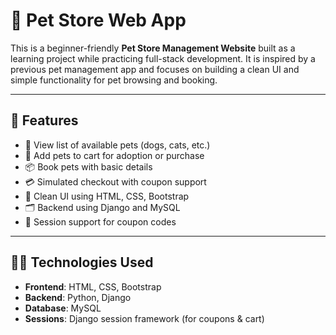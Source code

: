 # 🐾 Pet Store Web App

This is a beginner-friendly **Pet Store Management Website** built as a learning project while practicing full-stack development. It is inspired by a previous pet management app and focuses on building a clean UI and simple functionality for pet browsing and booking.

---

## 🚀 Features

- 🐶 View list of available pets (dogs, cats, etc.)
- 🛒 Add pets to cart for adoption or purchase
- 📦 Book pets with basic details
- 💳 Simulated checkout with coupon support
- 💬 Clean UI using HTML, CSS, Bootstrap
- 🗂️ Backend using Django and MySQL
- 🧠 Session support for coupon codes

---

## 🧑‍💻 Technologies Used

- **Frontend**: HTML, CSS, Bootstrap
- **Backend**: Python, Django
- **Database**: MySQL
- **Sessions**: Django session framework (for coupons & cart)

 
